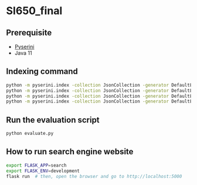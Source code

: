 # SI650_final

## Prerequisite
- [Pyserini](https://github.com/castorini/pyserini)
- Java 11

## Indexing command
``` bash
python -m pyserini.index -collection JsonCollection -generator DefaultLuceneDocumentGenerator -threads 1 -input ./preprocess/collection_json/ -index ./indexes/ -storePositions -storeDocvectors -storeRaw # default indexing using porter stemmer
python -m pyserini.index -collection JsonCollection -generator DefaultLuceneDocumentGenerator -stemmer none -threads 1 -input ./preprocess/collection_json/ -index ./indexes_without_stemming/ -storePositions -storeDocvectors -storeRaw # without using stemmer
python -m pyserini.index -collection JsonCollection -generator DefaultLuceneDocumentGenerator -stemmer krovetz -threads 1 -input ./preprocess/collection_json/ -index ./indexes_krovetz/ -storePositions -storeDocvectors -storeRaw # indexing using krovetz stemmer
python -m pyserini.index -collection JsonCollection -generator DefaultLuceneDocumentGenerator -threads 1 -input ./preprocess/collection_json_ner/ -index ./indexes_ner/ -storePositions -storeDocvectors -storeRaw # default indexing using porter stemmer
```

## Run the evaluation script
``` bash
python evaluate.py
```

## How to run search engine website
``` bash
export FLASK_APP=search 
export FLASK_ENV=development 
flask run  # then, open the browser and go to http://localhost:5000
```
